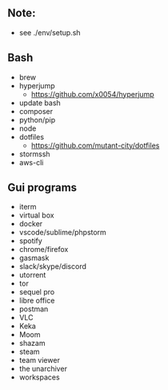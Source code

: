 ## Note:

- see ./env/setup.sh

## Bash

- brew
- hyperjump
  - https://github.com/x0054/hyperjump
- update bash
- composer
- python/pip
- node
- dotfiles
  - https://github.com/mutant-city/dotfiles
- stormssh
- aws-cli

## Gui programs

- iterm
- virtual box
- docker
- vscode/sublime/phpstorm
- spotify
- chrome/firefox
- gasmask
- slack/skype/discord
- utorrent
- tor
- sequel pro
- libre office
- postman
- VLC
- Keka
- Moom
- shazam
- steam
- team viewer
- the unarchiver
- workspaces
